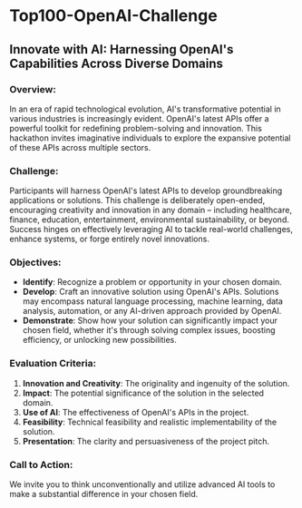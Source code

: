 # Top100-OpenAI-Challenge

## Innovate with AI: Harnessing OpenAI's Capabilities Across Diverse Domains

### Overview:
In an era of rapid technological evolution, AI's transformative potential in various industries is increasingly evident. OpenAI's latest APIs offer a powerful toolkit for redefining problem-solving and innovation. This hackathon invites imaginative individuals to explore the expansive potential of these APIs across multiple sectors.

### Challenge:
Participants will harness OpenAI's latest APIs to develop groundbreaking applications or solutions. This challenge is deliberately open-ended, encouraging creativity and innovation in any domain – including healthcare, finance, education, entertainment, environmental sustainability, or beyond. Success hinges on effectively leveraging AI to tackle real-world challenges, enhance systems, or forge entirely novel innovations.

### Objectives:
- **Identify**: Recognize a problem or opportunity in your chosen domain.
- **Develop**: Craft an innovative solution using OpenAI's APIs. Solutions may encompass natural language processing, machine learning, data analysis, automation, or any AI-driven approach provided by OpenAI.
- **Demonstrate**: Show how your solution can significantly impact your chosen field, whether it's through solving complex issues, boosting efficiency, or unlocking new possibilities.

### Evaluation Criteria:
1. **Innovation and Creativity**: The originality and ingenuity of the solution.
2. **Impact**: The potential significance of the solution in the selected domain.
3. **Use of AI**: The effectiveness of OpenAI's APIs in the project.
4. **Feasibility**: Technical feasibility and realistic implementability of the solution.
5. **Presentation**: The clarity and persuasiveness of the project pitch.

### Call to Action:
We invite you to think unconventionally and utilize advanced AI tools to make a substantial difference in your chosen field.

